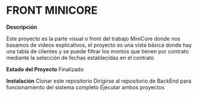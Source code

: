 # FRONT MINICORE #

**Descripción**

Este proyecto es la parte visual o front del trabajo MiniCore donde nos basamos de videos explicativos, el proyecto es una vista básica donde hay una tabla de clientes y se puede filtrar los montos 
que tienen por contrato mediante la selección de fechas establecidas en el contrato

**Estado del Proyecto**
Finalizado


**Instalación**
Clonar este repositorio
Dirigirse al repositorio de BackEnd para funcionamiento del sistema completo
Ejecutar ambos proyectos
